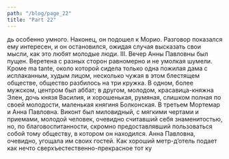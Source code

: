 ```yaml
---
path: "/blog/page_22"
title: "Part 22"
---
```


дь особенно умного. Наконец, он подошел к Морио. Разговор показался ему интересен, и он остановился, ожидая случая высказать свои мысли, как это любят молодые люди.
III.
Вечер Анны Павловны был пущен. Веретена с разных сторон равномерно и не умолкая шумели. Кроме ma tante, около которой сидела только одна пожилая дама с исплаканным, худым лицом, несколько чужая в этом блестящем обществе, общество разбилось на три кружка. В одном, более мужском, центром был аббат; в другом, молодом, красавица-княжна Элен, дочь князя Василия, и хорошенькая, румяная, слишком полная по своей молодости, маленькая княгиня Болконская. В третьем Мортемар и Анна Павловна.
Виконт был миловидный, с мягкими чертами и приемами, молодой человек, очевидно считавший себя знаменитостью, но, по благовоспитанности, скромно предоставлявший пользоваться собой тому обществу, в котором он находился. Анна Павловна, очевидно, угощала им своих гостей. Как хороший метр-д’отель подает как нечто сверхъестественно-прекрасное тот ку
